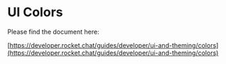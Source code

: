 # UI Colors

Please find the document here:

[https://developer.rocket.chat/guides/developer/ui-and-theming/colors](https://developer.rocket.chat/guides/developer/ui-and-theming/colors)


